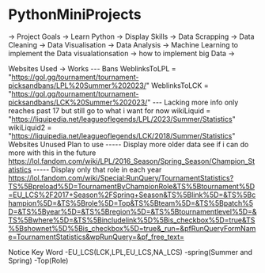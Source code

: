 # PythonMiniProjects

-> Project Goals 
-> Learn Python -> Display Skills -> Data Scrapping -> Data Cleaning -> Data Visualisation -> Data Analysis -> Machine Learning to implement the Data visualationsation
-> how to implement big Data 
-> 


Websites Used -> Works
--- Bans 
WeblinksToLPL = "https://gol.gg/tournament/tournament-picksandbans/LPL%20Summer%202023/"
WeblinksToLCK = "https://gol.gg/tournament/tournament-picksandbans/LCK%20Summer%202023/"
--- Lacking more info only reaches past 17 but still go to what i want for now 
wikiLiquid = "https://liquipedia.net/leagueoflegends/LPL/2023/Summer/Statistics"
wikiLiquid2 = "https://liquipedia.net/leagueoflegends/LCK/2018/Summer/Statistics"
Websites Unused Plan to use 
----- Display more older data see if i can do more with this in the future 
https://lol.fandom.com/wiki/LPL/2016_Season/Spring_Season/Champion_Statistics
----- Display only that role in each year
https://lol.fandom.com/wiki/Special:RunQuery/TournamentStatistics?TS%5Bpreload%5D=TournamentByChampionRole&TS%5Btournament%5D=EU_LCS%2F2017+Season%2FSpring+Season&TS%5Blink%5D=&TS%5Bchampion%5D=&TS%5Brole%5D=Top&TS%5Bteam%5D=&TS%5Bpatch%5D=&TS%5Byear%5D=&TS%5Bregion%5D=&TS%5Btournamentlevel%5D=&TS%5Bwhere%5D=&TS%5Bincludelink%5D%5Bis_checkbox%5D=true&TS%5Bshownet%5D%5Bis_checkbox%5D=true&_run=&pfRunQueryFormName=TournamentStatistics&wpRunQuery=&pf_free_text=

Notice Key Word 
-EU_LCS(LCK,LPL,EU_LCS,NA_LCS)
-spring(Summer and Spring)
-Top(Role)
